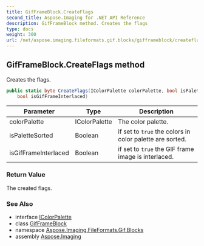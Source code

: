 ```yaml
---
title: GifFrameBlock.CreateFlags
second_title: Aspose.Imaging for .NET API Reference
description: GifFrameBlock method. Creates the flags
type: docs
weight: 300
url: /net/aspose.imaging.fileformats.gif.blocks/gifframeblock/createflags/
---
```

## GifFrameBlock.CreateFlags method

Creates the flags.

```csharp
public static byte CreateFlags(IColorPalette colorPalette, bool isPaletteSorted, 
    bool isGifFrameInterlaced)
```

| Parameter | Type | Description |
| --- | --- | --- |
| colorPalette | IColorPalette | The color palette. |
| isPaletteSorted | Boolean | if set to `true` the colors in color palette are sorted. |
| isGifFrameInterlaced | Boolean | if set to `true` the GIF frame image is interlaced. |

### Return Value

The created flags.

### See Also

* interface [IColorPalette](../../../aspose.imaging/icolorpalette/)
* class [GifFrameBlock](../)
* namespace [Aspose.Imaging.FileFormats.Gif.Blocks](../../gifframeblock/)
* assembly [Aspose.Imaging](../../../)


